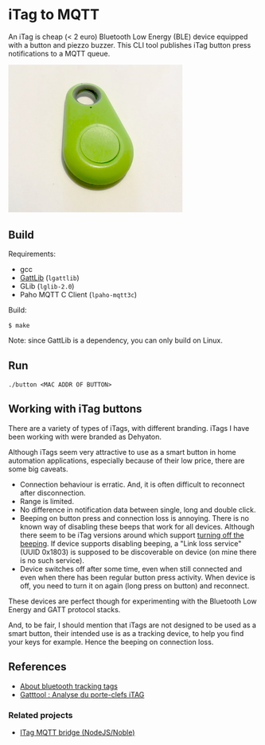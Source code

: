 # iTag to MQTT

An iTag is cheap (< 2 euro) Bluetooth Low Energy (BLE) device equipped with a button and piezzo buzzer. 
This CLI tool publishes iTag button press notifications to a MQTT queue.

<img src="itag.jpg" width="350"/>

## Build

Requirements:

- gcc
- [GattLib](https://github.com/labapart/gattlib) (`lgattlib`)
- GLib (`lglib-2.0`)
- Paho MQTT C Client (`lpaho-mqtt3c`)

Build:

```
$ make
```

Note: since GattLib is a dependency, you can only build on Linux.

## Run

```
./button <MAC ADDR OF BUTTON>
```

## Working with iTag buttons

There are a variety of types of iTags, with different branding. iTags I have been working with were branded as Dehyaton.

Although iTags seem very attractive to use as a smart button in home automation applications, especially because of their low price, there are some big caveats.

- Connection behaviour is erratic. And, it is often difficult to reconnect after disconnection.
- Range is limited.
- No difference in notification data between single, long and double click.
- Beeping on button press and connection loss is annoying. There is no known way of disabling these beeps that work for all devices. Although there seem to be iTag versions around which support [turning off the beeping](https://github.com/sylvek/itracing2/issues/77). If device supports disabling beeping, a "Link loss service" (UUID 0x1803) is supposed to be discoverable on device (on mine there is no such service).
- Device switches off after some time, even when still connected and even when there has been regular button press activity. When device is off, you need to turn it on again (long press on button) and reconnect.

These devices are perfect though for experimenting with the Bluetooth Low Energy and GATT protocol stacks.

And, to be fair, I should mention that iTags are not designed to be used as a smart button, their intended use is as a tracking device, to help you find your keys for example. Hence the beeping on connection loss.
 
## References

- [About bluetooth tracking tags](https://github.com/sputnikdev/eclipse-smarthome-bluetooth-binding/blob/master/tags.md)
- [Gatttool : Analyse du porte-clefs iTAG](https://www.fanjoe.be/?p=2861)

### Related projects

- [ITag MQTT bridge (NodeJS/Noble)](https://github.com/tomasgatial/itag-mqtt-bridge)
